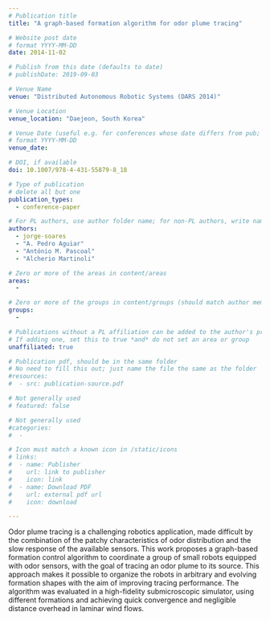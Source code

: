 ```yaml
---
# Publication title
title: "A graph-based formation algorithm for odor plume tracing"

# Website post date
# format YYYY-MM-DD
date: 2014-11-02

# Publish from this date (defaults to date)
# publishDate: 2019-09-03

# Venue Name
venue: "Distributed Autonomous Robotic Systems (DARS 2014)"

# Venue Location
venue_location: "Daejeon, South Korea"

# Venue Date (useful e.g. for conferences whose date differs from pub; defaults to date)
# format YYYY-MM-DD
venue_date:

# DOI, if available
doi: 10.1007/978-4-431-55879-8_18

# Type of publication
# delete all but one
publication_types:
  - conference-paper

# For PL authors, use author folder name; for non-PL authors, write name as in paper within ""
authors:
  - jorge-soares
  - "A. Pedro Aguiar"
  - "António M. Pascoal"
  - "Alcherio Martinoli"

# Zero or more of the areas in content/areas
areas:
  -

# Zero or more of the groups in content/groups (should match author membership)
groups:
  -

# Publications without a PL affiliation can be added to the author's profile without showing up elsewhere
# If adding one, set this to true *and* do not set an area or group
unaffiliated: true

# Publication pdf, should be in the same folder
# No need to fill this out; just name the file the same as the folder
#resources:
#  - src: publication-source.pdf

# Not generally used
# featured: false

# Not generally used
#categories:
#  -

# Icon must match a known icon in /static/icons
# links:
#  - name: Publisher
#    url: link to publisher
#    icon: link
#  - name: Download PDF
#    url: external pdf url
#    icon: download

---
```


Odor plume tracing is a challenging robotics application, made difficult by the combination of the patchy characteristics of odor distribution and the slow response of the available sensors. This work proposes a graph-based formation control algorithm to coordinate a group of small robots equipped with odor sensors, with the goal of tracing an odor plume to its source. This approach makes it possible to organize the robots in arbitrary and evolving formation shapes with the aim of improving tracing performance. The algorithm was evaluated in a high-fidelity submicroscopic simulator, using different formations and achieving quick convergence and negligible distance overhead in laminar wind flows.
